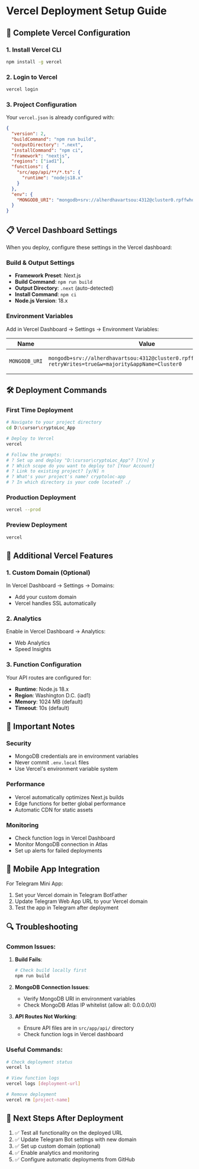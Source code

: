 # Vercel Deployment Setup Guide

## 🚀 Complete Vercel Configuration

### 1. Install Vercel CLI

```bash
npm install -g vercel
```

### 2. Login to Vercel

```bash
vercel login
```

### 3. Project Configuration

Your `vercel.json` is already configured with:

```json
{
  "version": 2,
  "buildCommand": "npm run build",
  "outputDirectory": ".next",
  "installCommand": "npm ci",
  "framework": "nextjs",
  "regions": ["iad1"],
  "functions": {
    "src/app/api/**/*.ts": {
      "runtime": "nodejs18.x"
    }
  },
  "env": {
    "MONGODB_URI": "mongodb+srv://alherdhavartsou:4312@cluster0.rpffwhq.mongodb.net/?retryWrites=true&w=majority&appName=Cluster0"
  }
}
```

## 📋 Vercel Dashboard Settings

When you deploy, configure these settings in the Vercel dashboard:

### Build & Output Settings
- **Framework Preset**: Next.js
- **Build Command**: `npm run build`
- **Output Directory**: `.next` (auto-detected)
- **Install Command**: `npm ci`
- **Node.js Version**: 18.x

### Environment Variables
Add in Vercel Dashboard → Settings → Environment Variables:

| Name | Value | Environment |
|------|-------|-------------|
| `MONGODB_URI` | `mongodb+srv://alherdhavartsou:4312@cluster0.rpffwhq.mongodb.net/?retryWrites=true&w=majority&appName=Cluster0` | Production, Preview, Development |

## 🛠️ Deployment Commands

### First Time Deployment
```bash
# Navigate to your project directory
cd D:\cursor\cryptoLoc_App

# Deploy to Vercel
vercel

# Follow the prompts:
# ? Set up and deploy "D:\cursor\cryptoLoc_App"? [Y/n] y
# ? Which scope do you want to deploy to? [Your Account]
# ? Link to existing project? [y/N] n
# ? What's your project's name? cryptoloc-app
# ? In which directory is your code located? ./
```

### Production Deployment
```bash
vercel --prod
```

### Preview Deployment
```bash
vercel
```

## 🔧 Additional Vercel Features

### 1. Custom Domain (Optional)
In Vercel Dashboard → Settings → Domains:
- Add your custom domain
- Vercel handles SSL automatically

### 2. Analytics
Enable in Vercel Dashboard → Analytics:
- Web Analytics
- Speed Insights

### 3. Function Configuration
Your API routes are configured for:
- **Runtime**: Node.js 18.x
- **Region**: Washington D.C. (iad1)
- **Memory**: 1024 MB (default)
- **Timeout**: 10s (default)

## 🚨 Important Notes

### Security
- MongoDB credentials are in environment variables
- Never commit `.env.local` files
- Use Vercel's environment variable system

### Performance
- Vercel automatically optimizes Next.js builds
- Edge functions for better global performance
- Automatic CDN for static assets

### Monitoring
- Check function logs in Vercel Dashboard
- Monitor MongoDB connection in Atlas
- Set up alerts for failed deployments

## 📱 Mobile App Integration

For Telegram Mini App:
1. Set your Vercel domain in Telegram BotFather
2. Update Telegram Web App URL to your Vercel domain
3. Test the app in Telegram after deployment

## 🔍 Troubleshooting

### Common Issues:

1. **Build Fails**:
   ```bash
   # Check build locally first
   npm run build
   ```

2. **MongoDB Connection Issues**:
   - Verify MongoDB URI in environment variables
   - Check MongoDB Atlas IP whitelist (allow all: 0.0.0.0/0)

3. **API Routes Not Working**:
   - Ensure API files are in `src/app/api/` directory
   - Check function logs in Vercel dashboard

### Useful Commands:
```bash
# Check deployment status
vercel ls

# View function logs
vercel logs [deployment-url]

# Remove deployment
vercel rm [project-name]
```

## 🎯 Next Steps After Deployment

1. ✅ Test all functionality on the deployed URL
2. ✅ Update Telegram Bot settings with new domain
3. ✅ Set up custom domain (optional)
4. ✅ Enable analytics and monitoring
5. ✅ Configure automatic deployments from GitHub


